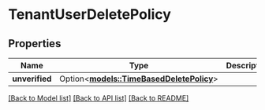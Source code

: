 # TenantUserDeletePolicy

## Properties

Name | Type | Description | Notes
------------ | ------------- | ------------- | -------------
**unverified** | Option<[**models::TimeBasedDeletePolicy**](TimeBasedDeletePolicy.md)> |  | [optional]

[[Back to Model list]](../README.md#documentation-for-models) [[Back to API list]](../README.md#documentation-for-api-endpoints) [[Back to README]](../README.md)


